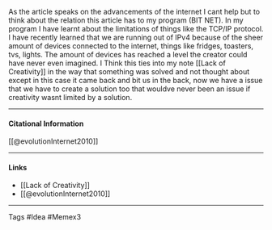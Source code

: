 As the article speaks on the advancements of the internet I cant help but to think about the relation this article has to my program (BIT NET). In my program I have learnt about the limitations of things like the TCP/IP protocol. I have recently learned that we are running out of IPv4 because of the sheer amount of devices connected to the internet, things like fridges, toasters, tvs, lights. The amount of devices has reached a level the creator could have never even imagined. I Think this ties into my note [[Lack of Creativity]] in the way that something was solved and not thought about except in this case it came back and bit us in the back, now we have a issue that we have to create a solution too that wouldve never been an issue if creativity wasnt limited by a solution.

----
#### Citational Information

[[@evolutionInternet2010]]

--------
#### Links 
- [[Lack of Creativity]]
- [[@evolutionInternet2010]]

-----

Tags #Idea #Memex3